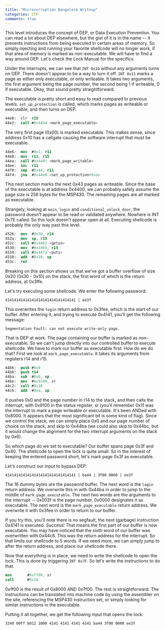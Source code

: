 ```yaml
---
title: "Microcorruption Bangalore Writeup"
categories: CTF
comments: true
---
```


This level introduces the concept of DEP, or Data Execution Prevention. You can read a lot about DEP elsewhere, but the gist of it is in the name -- it prevents instructions from being executed in certain areas of memory. So simply injecting and running your favorite shellcode will no longer work, if that area of memory is marked as non-executable. We will have to find a way around DEP. Let's check the Lock Manual for the specifics.

Under the interrupts, we can see that `INT 0x10` without any arguments turns on DEP. There doesn't appear to be a way to turn it off. `INT 0x11` marks a page as either only executable, or only writeable. It takes two arguments, the first argument being the page number, the second being 1 if writeable, 0 if executable. Okay, that sound pretty straightforward.

The executable is pretty short and easy to read compared to previous levels. `set_up_protection` is called, which marks pages as writeable or executable, and then turns on DEP.

```nasm
44e0:  clr	r15
44e2:  call	#0x44b4 <mark_page_executable>
```

The very first page (0x00) is marked executable. This makes sense, since address 0x10 has a callgate causing the software interrupt that must be executable.

```nasm
44e6:  mov	#0x1, r11
44e8:  mov	r11, r15
44ea:  call	#0x449c <mark_page_writable>
44ee:  inc	r11
44f0:  cmp	#0x44, r11
44f4:  jne	#0x44e8 <set_up_protection+0xa>
```

This next section marks the next 0x43 pages as writeable. Since the base of the executable is at address 0x4400, we can probably safely assume the page size is 256 bytes for the MSP430. The remaining pages are all marked as executable.

Strangely, looking at `main`, `login` and `conditional_unlock_door`, the password doesn't appear to be read or validated anywhere. Nowhere is INT 0x7E called. So this lock doesn't appear open at all. Executing shellcode is probably the only way past this level.

```nasm
4526:  mov	#0x30, r14
452a:  mov	sp, r15
452c:  call	#0x4462 <getsn>
4530:  mov	#0x2465, r15
4534:  call	#0x447a <puts>
4538:  add	#0x10, sp
453c:  ret
```

Breaking on this section shows us that we've got a buffer overflow of size 0x20 (0x30 - 0x10) on the stack, the first word of which is the return address, at 0x3ffe.

Let's try executing some shellcode. We enter the following password:

```
41414141414141414141414141414141 | ee3f
```

This overwrites the `login` return address to 0x3fee, which is the start of our buffer. After entering it, and trying to execute 0x4141, you'll get the following message:

```
Segmentation Fault: can not execute write-only page.
```

That is DEP at work. The page containing our buffer is marked as non-executable. So we can't jump directly into our controlled buffer to execute shellcode. We have to mark our buffer as executable first. How do we do that? First we look at `mark_page_executable`. It takes its arguments from registers r14 and r15.

```nasm
44b6:  push	#0x0
44b8:  push	r14
44ba:  sub	#0x6, sp
44be:  mov	#0x9100, sr
44c2:  call	#0x10
44c6:  add	#0xa, sp
```

It pushes 0x0 and the page number in r14 to the stack, and then calls the interrupt, with 0x9100 in the status register, sr (you'll remember 0x11 was the interrupt to mark a page writeable or executable. It's been ANDed with 0x8000. It appears that the most significant bit is some kind of flag). Since we control the stack, we can simply place 0x0 and our page number of choice on the stack, and skip to 0x44ba (we could also skip to 0x44bc, but it would change the alignment for the two interrupt arguments on the stack by 0x6).

So which page do we set to executable? Our buffer spans page 0x3f and 0x40. The shellcode to open the lock is quite small. So in the interest of keeping the entered password short, let's mark page 0x3f as executable.

Let's construct our input to bypass DEP:

```
41414141414141414141414141414141 | ba44 | 3f00 0000 | ee3f
```

The 16 dummy bytes are the password buffer. The next word is the `login` return address. We overwrite this in with 0x44ba in order to jump to the middle of `mark_page_executable`. The next two words are the arguments to the interrupt -- 0x003f is the page number, 0x0000 designates it as executable. The next word is the `mark_page_executable` return address. We overwrite it with 0x3fee in order to return to our buffer.

If you try this, you'll note there is no segfault, the next (garbage) instruction 0x4141 is executed. Success! That means the first part of our buffer is now executable. You may have noticed that the sixth word of our buffer was overwritten with 0x44c6. This was the return address for the interrupt. So that limits our shellcode to 5 words. If we need more, we can simply jump to after the return address, and place our shellcode there.

Now that everything is in place, we need to write the shellcode to open the lock. This is done by triggering `INT 0x7F`. So let's write the instructions to do that.

```nasm
mov       #0xff00, sr
call      #0x10
```

0xff00 is the result of 0x8000 AND 0x7f00. The rest is straightforward. The instructions can be translated into machine code by using the assembler on the site, referencing the MSP430 instruction set, or simply looking for similar instructions in the executable.

Putting it all together, we get the following input that opens the lock.

```
3240 00ff b012 1000 4141 4141 4141 4141 ba44 3f00 0000 ee3f
```
